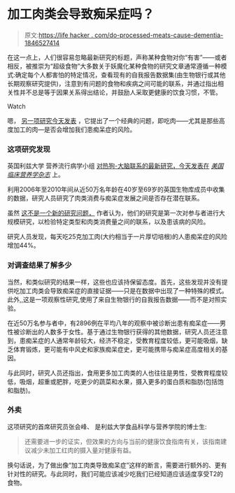 # 加工肉类会导致痴呆症吗？

> 原文:[https://life hacker . com/do-processed-meats-cause-dementia-1846527414](https://lifehacker.com/do-processed-meats-cause-dementia-1846527414)

在这一点上，人们很容易忽略最新研究的标题，声称某种食物对你“有害”——或者相反，被推崇为“超级食物”大多数关于妖魔化某种食物的研究文章通常遵循一种模式:确定每个人都害怕的特定情况，查看现有的自我报告数据集(由生物银行或其他长期观察研究提供)，注意到有问题的食物和疾病之间可能的联系，并通过指出相关性并不总是等于因果关系得出结论，并鼓励人采取更健康的饮食习惯，不管。

Watch

嗯， [另一项研究今天发表](https://academic.oup.com/ajcn/advance-article-abstract/doi/10.1093/ajcn/nqab028/6178922?redirectedFrom=fulltext) ，它提出了一个经典的问题，即吃肉——尤其是那些高度加工的肉—是否会增加我们患痴呆症的风险。

### 这项研究发现

英国利兹大学 营养流行病学小组 [对热狗-大脑联系的最新研究，今天发表在](https://environment.leeds.ac.uk/food-nutrition-our-research/doc/nutritional-epidemiology-1) [*美国临床营养学杂志*](https://academic.oup.com/ajcn/advance-article-abstract/doi/10.1093/ajcn/nqab028/6178922?redirectedFrom=fulltext) 上。

利用2006年至2010年间从近50万名年龄在40岁至69岁的英国生物库成员中收集的数据，研究人员研究了肉类消费与痴呆症发展之间是否存在潜在联系。

虽然 [这不是一个新的研究问题，](https://n.neurology.org/content/94/19/e2014) 作者认为，他们的研究是第一次对参与者进行大规模研究，以检验特定类型和肉类消费量之间的联系，以及患该病的风险。

研究人员发现，每天吃25克加工肉(大约相当于一片厚切培根)的人患痴呆症的风险增加44%。

### 对调查结果了解多少

当然，和类似研究的结果一样，这些也应该持保留态度。首先，这些发现并没有提供吃加工肉类会导致痴呆症的直接证据——只是在数据中出现了一种特殊的模式。此外,,这是一项观察性研究,使用了来自生物银行的自我报告数据——而不是对照实验。

在近50万名参与者中，有2896例在平均八年的观察中被诊断出患有痴呆症——男性被诊断出的人数多于女性。基于通过生物银行获得的其他数据，研究人员还注意到，患痴呆症的人通常年龄较大，经济不稳定，受教育程度较低，更可能吸烟，缺乏体育锻炼，更可能有中风史和家族痴呆症史，更可能携带与痴呆症高度相关的基因。

与此同时，研究人员还指出，食用更多加工肉类的人也往往是男性，受教育程度较低，吸烟，超重或肥胖，吃更少的蔬菜和水果，摄入更多的蛋白质和脂肪(包括饱和脂肪)。

### 外卖

这项研究的首席研究员张会峰、 是利兹大学食品科学与营养学院的博士生:

> 还需要进一步的证实，但效果的方向与当前的健康饮食指南有关，该指南建议减少未加工红肉的摄入量对健康有益。

换句话说，为了做出像“加工肉类导致痴呆症”这样的断言，需要进行额外的、更有针对性的研究。与此同时，我们可能应该减少吃我们已经知道应该适度享受T2的食物。